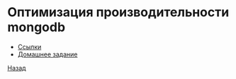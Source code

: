 # Оптимизация производительности mongodb

- [Ссылки](material/Links.md)
- [Домашнее задание](hw/README.md)

[Назад](../README.md)


